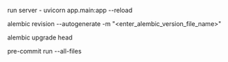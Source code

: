 <!-- Note : Do not create, update, alter or delete anything from database structure manually, use alembic here -->

<!-- Command to run backend server -->

run server - uvicorn app.main:app --reload

<!-- Alembic commands -->

<!-- After changes done in modal run below command to create alembic file -->
<!-- Note: "enter_alembic_version_file_name" should specify its work like, "create users table" to create a new table named users -->

alembic revision --autogenerate -m "<enter_alembic_version_file_name>"

<!-- Once file generates we are ready for database migration. -->
<!-- add alembic code in the generated file -->
<!-- Once you run the below command your tables will be generated in your database. -->

alembic upgrade head

<!-- Command to run pre-commit manually -->

pre-commit run --all-files
